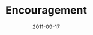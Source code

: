 ---
layout: message
category: message
series: "Everyday Friends"
title: "Encouragement"
date: 2011-09-17
message_id: 692
---